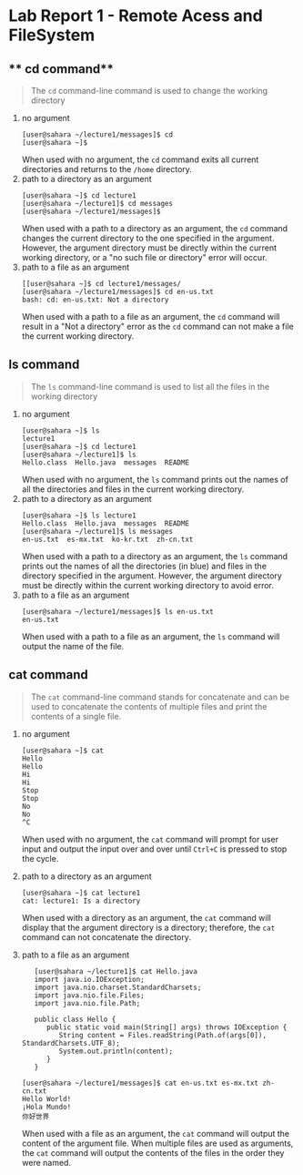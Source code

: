 # Lab Report 1 - Remote Acess and FileSystem
## ** cd command**
> The ```cd``` command-line command is used to change the working directory
1. no argument
   ```
   [user@sahara ~/lecture1/messages]$ cd
   [user@sahara ~]$ 
   ```
   When used with no argument, the ```cd``` command exits all current directories and returns to the ```/home``` directory.
2. path to a directory as an argument
   ```
   [user@sahara ~]$ cd lecture1
   [user@sahara ~/lecture1]$ cd messages
   [user@sahara ~/lecture1/messages]$ 
   ```
   When used with a path to a directory as an argument, the ```cd``` command changes the current directory to the one specified in the argument. However, the argument directory must be directly within the current working directory, or a "no such file or directory" error will occur. 
3. path to a file as an argument
   ```
   [[user@sahara ~]$ cd lecture1/messages/
   [user@sahara ~/lecture1/messages]$ cd en-us.txt
   bash: cd: en-us.txt: Not a directory
   ```
   When  used with a path to a file as an argument, the ```cd``` command will result in a "Not a directory" error as the ```cd``` command can not make a file the current working directory.

## **ls command**
> The ```ls``` command-line command is used to list all the files in the working directory
1. no argument
   ```
   [user@sahara ~]$ ls
   lecture1
   [user@sahara ~]$ cd lecture1
   [user@sahara ~/lecture1]$ ls
   Hello.class  Hello.java  messages  README
   ```
   When used with no argument, the ```ls``` command prints out the names of all the directories and files in the current working directory.
2. path to a directory as an argument
   ```
   [user@sahara ~]$ ls lecture1
   Hello.class  Hello.java  messages  README
   [user@sahara ~/lecture1]$ ls messages
   en-us.txt  es-mx.txt  ko-kr.txt  zh-cn.txt
   ```
   When used with a path to a directory as an argument, the ```ls``` command prints out the names of all the directories (in blue) and files in the directory specified in the argument. However, the argument directory must be directly within the current working directory to avoid error. 
3. path to a file as an argument
    ```
   [user@sahara ~/lecture1/messages]$ ls en-us.txt
   en-us.txt
   ```
   When used with a path to a file as an argument, the ```ls``` command will output the name of the file. 
     
## **cat command**
> The ```cat``` command-line command stands for concatenate and can be used to concatenate the contents of multiple files and print the contents of a single file.  
1. no argument
   ```
   [user@sahara ~]$ cat
   Hello
   Hello
   Hi
   Hi
   Stop
   Stop
   No
   No
   ^C
    ```
   When used with no argument, the ```cat``` command will prompt for user input and output the input over and over until ```Ctrl+C``` is pressed to stop the cycle.   
2. path to a directory as an argument
   ```
   [user@sahara ~]$ cat lecture1
   cat: lecture1: Is a directory
    ```
   When used with a directory as an argument, the ```cat``` command will display that the argument directory is a directory; therefore, the ```cat``` command can not concatenate the directory.
3. path to a file as an argument
   ```
      [user@sahara ~/lecture1]$ cat Hello.java
      import java.io.IOException;
      import java.nio.charset.StandardCharsets;
      import java.nio.file.Files;
      import java.nio.file.Path;

      public class Hello {
         public static void main(String[] args) throws IOException {
            String content = Files.readString(Path.of(args[0]), StandardCharsets.UTF_8);    
            System.out.println(content);
         }
      }
   ```     
   
   ```  
   [user@sahara ~/lecture1/messages]$ cat en-us.txt es-mx.txt zh-cn.txt
   Hello World!
   ¡Hola Mundo!
   你好世界
   ```
   
   When used with a file as an argument, the ```cat``` command will output the content of the argument file. When multiple files are used as arguments, the ```cat``` command will output the contents of the files in the order they were named. 
   

   
     

     

